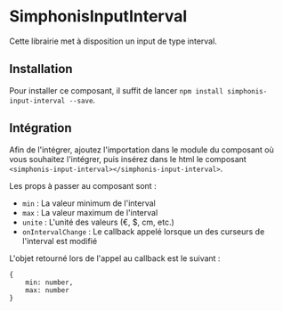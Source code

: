 # SimphonisInputInterval

Cette librairie met à disposition un input de type interval.

## Installation

Pour installer ce composant, il suffit de lancer `npm install simphonis-input-interval --save`.

## Intégration

Afin de l'intégrer, ajoutez l'importation dans le module du composant où vous souhaitez l'intégrer, puis insérez dans le html le composant `<simphonis-input-interval></simphonis-input-interval>`. 

Les props à passer au composant sont : 
- `min` : La valeur minimum de l'interval
- `max` : La valeur maximum de l'interval
- `unite` : L'unité des valeurs (€, $, cm, etc.)
- `onIntervalChange` : Le callback appelé lorsque un des curseurs de l'interval est modifié

L'objet retourné lors de l'appel au callback est le suivant : 
```
{
    min: number,
    max: number
}
```